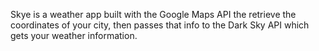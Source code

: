 Skye is a weather app built with the Google Maps API the retrieve the coordinates of your city, then passes that info to the Dark Sky API which gets your weather information.

